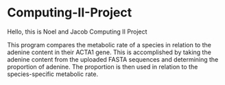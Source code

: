 # Computing-II-Project
Hello, this is Noel and Jacob Computing II Project


This program compares the metabolic rate of a species in relation to the adenine content in their ACTA1 gene. This is accomplished by taking the adenine content from the uploaded FASTA sequences and determining the proportion of adenine. The proportion is then used in relation to the species-specific metabolic rate.
